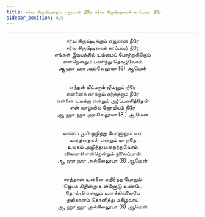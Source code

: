 ```yaml
---
title: சர்வ சிருஷ்டிக்கும் எஜமான் நீரே சர்வ சிருஷ்டியைக் காப்பவர் நீரே
sidebar_position: 420
---
```


---
<center>
சர்வ சிருஷ்டிக்கும் எஜமான் நீரே<br/>
சர்வ சிருஷ்டியைக் காப்பவர் நீரே<br/>
எங்கள் இதயத்தில் உம்மைப் போற்றுகிறோம்<br/>
என்றென்றும் பணிந்து தொழுவோம்<br/>
 ஆஹா ஹா அல்லேலூயா (8) ஆமென்<br/><br/>

எந்தன் மீட்பரும் ஜீவனும் நீரே<br/>
என்னைக் காக்கும் கர்த்தரும் நீரே<br/>
என்னை உமக்கு என்றும் அர்ப்பணித்தேன்<br/>
என் வாழ்வில் ஜோதியும் நீரே<br/>
 ஆ ஹா ஹா அல்லேலூயா (8 ) ஆமென்<br/><br/>

வானம் பூமி ஒழிந்து போனாலும் உம்<br/>
வார்த்தைகள் என்றும் மாறாதே<br/>
உலகம் அழிந்து மறைந்துவோம்<br/>
விசுவாசி என்றென்றும் நிலைப்பான்<br/>
  ஆ ஹா ஹா அல்லேலூயா (8) ஆமென்<br/><br/>

சாத்தான் உன்னை எதிர்த்த போதும்<br/>
ஜெயக் கிறிஸ்து உன்னோடு உண்டே<br/>
தோல்வி என்றும் உனக்கில்லையே<br/>
துதிகானம் தொனித்து மகிழ்வாய்<br/>
  ஆ ஹா ஹா அல்லேலூயா (8) ஆமென்
</center>